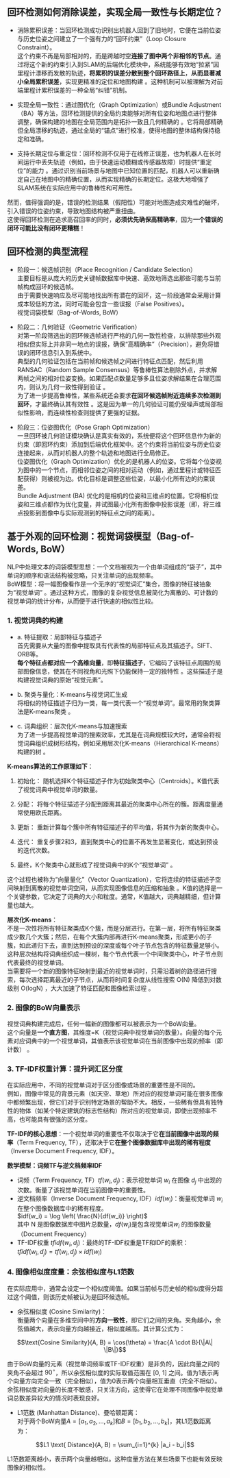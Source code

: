 ## 回环检测如何消除误差，实现全局一致性与长期定位？
- 消除累积误差：当回环检测成功识别出机器人回到了旧地时，它便在当前位姿与历史位姿之间建立了一个强有力的“回环约束”（Loop Closure Constraint）。  
这个约束不再是局部相对的，而是跨越时空**连接了图中两个非相邻的节点**。通过将这个新的约束引入到SLAM的后端优化模块中，系统能够有效地“拉紧”因里程计漂移而发散的轨迹，**将累积的误差分散到整个回环路径上**，**从而显著减小全局累积误差**，实现更精准的定位和地图构建 。这种机制可以被理解为对前端里程计累积误差的一种全局“纠错”机制。  

- 实现全局一致性：通过图优化（Graph Optimization）或Bundle Adjustment（BA）等方法，回环检测提供的全局约束能够对所有位姿和地图点进行整体调整，确保构建的地图在全局范围内是拓扑一致且几何精确的 。它将局部精确但全局漂移的轨迹，通过全局的“锚点”进行校准，使得地图的整体结构保持稳定和准确。  

- 支持长期定位与重定位：回环检测不仅用于在线修正误差，也为机器人在长时间运行中丢失轨迹（例如，由于快速运动模糊或传感器故障）时提供“重定位”的能力 。通过识别当前场景与地图中已知位置的匹配，机器人可以重新确定自己在地图中的精确位置，从而实现精确的长期定位。这极大地增强了SLAM系统在实际应用中的鲁棒性和可用性。  

然而，值得强调的是，错误的检测结果（假阳性）可能对地图造成灾难性的破坏，引入错误的位姿约束，导致地图结构被严重扭曲。  
这使得回环检测在追求高召回率的同时，**必须优先确保高精确率**，因为**一个错误的闭环可能比没有闭环更糟糕**！ 

##  回环检测的典型流程
- 阶段一：候选帧识别（Place Recognition / Candidate Selection）  
    主要目标是从庞大的历史关键帧数据库中快速、高效地筛选出那些可能与当前帧构成回环的候选帧。  
    由于需要快速响应及尽可能地找出所有潜在的回环，这一阶段通常会采用计算成本较低的方法，同时可能会包含一些误报（False Positives）。  
    视觉词袋模型（Bag-of-Words, BoW）

- 阶段二：几何验证（Geometric Verification）  
    对第一阶段筛选出的回环候选帧进行严格的几何一致性检查，以排除那些外观相似但实际上并非同一地点的误报，确保“高精确率”（Precision），避免将错误的闭环信息引入到系统中。    
    典型的几何验证包括在当前帧和候选帧之间进行特征点匹配，然后利用RANSAC（Random Sample Consensus）等鲁棒性算法剔除外点，并求解两帧之间的相对位姿变换。如果匹配点数量足够多且位姿求解结果在合理范围内，则认为几何一致性得到验证 。  
    为了进一步提高鲁棒性，某些系统还会要求**在回环候选帧附近连续多次检测到回环**，才最终确认其有效性 。这是因为单一的几何验证可能仍受噪声或局部相似性影响，而连续性检查则提供了更强的证据。

- 阶段三：位姿图优化（Pose Graph Optimization）    
    一旦回环被几何验证模块确认是真实有效的，系统便将这个回环信息作为新的约束（即回环约束）添加到后端优化框架中。这个约束将当前位姿与历史位姿连接起来，从而对机器人的整个轨迹和地图进行全局修正。  
    位姿图优化（Graph Optimization）优化的是机器人的位姿。它将每个位姿视为图中的一个节点，而相邻位姿之间的相对运动（例如，通过里程计或特征匹配获得）则被视为边。优化目标是调整这些位姿，以最小化所有边的约束误差。  
    Bundle Adjustment (BA) 优化的是相机的位姿和三维点的位置。它将相机位姿和三维点都作为优化变量，并试图最小化所有图像中投影误差（即，将三维点投影到图像中与实际观测到的特征点之间的距离）。

## 基于外观的回环检测：视觉词袋模型（Bag-of-Words, BoW）  
NLP中处理文本的词袋模型思想：一个文档被视为一个由单词组成的“袋子”，其中单词的顺序和语法结构被忽略，只关注单词的出现频率。  
BoW模型：将一幅图像看作是一个无序的“视觉词汇”集合，图像的特征被抽象为“视觉单词” 。通过这种方式，图像的复杂视觉信息被简化为离散的、可计数的视觉单词的统计分布，从而便于进行快速的相似性比较。  

### 1. 视觉词典的构建
- a. 特征提取：局部特征与描述子  
    首先需要从大量的图像中提取具有代表性的局部特征点及其描述子。SIFT、ORB等。  
    **每个特征点都对应一个高维向量**，即**特征描述子**，它编码了该特征点周围的局部图像信息，使其在不同视角和光照下仍能保持一定的独特性 。这些描述子是构建视觉词典的原始“视觉元素”。

- b. 聚类与量化：K-means与视觉词汇生成  
    将相似的特征描述子归为一类，每一类代表一个“视觉单词”。最常用的聚类算法是K-means聚类 。   

- c. 词典组织：层次化K-means与加速搜索  
    为了进一步提高视觉单词的搜索效率，尤其是在词典规模较大时，通常会将视觉词典组织成树形结构，例如采用层次化K-means（Hierarchical K-means）构建的树 。   


**K-means算法的工作原理如下**：  
1. 初始化： 随机选择K个特征描述子作为初始聚类中心（Centroids）。K值代表了视觉词典中视觉单词的数量。

2. 分配： 将每个特征描述子分配到距离其最近的聚类中心所在的簇。距离度量通常使用欧氏距离。

3. 更新： 重新计算每个簇中所有特征描述子的平均值，将其作为新的聚类中心。

4. 迭代： 重复步骤2和3，直到聚类中心的位置不再发生显著变化，或达到预设的迭代次数。
5. 最终，K个聚类中心就形成了视觉词典中的K个“视觉单词” 。  

这个过程也被称为“向量量化”（Vector Quantization），它将连续的特征描述子空间映射到离散的视觉单词空间，从而实现图像信息的压缩和抽象 。K值的选择是一个关键参数，它决定了词典的大小和粒度。通常，K值越大，词典越精细，但计算量也越大。  

**层次化K-means**：  
不是一次性将所有特征聚类成K个簇，而是分层进行。在第一层，将所有特征聚类成少数几个大簇；然后，在每个大簇内部再进行K-means聚类，形成更小的子簇，如此递归下去，直到达到预设的深度或每个叶子节点包含的特征数量足够小。  
这种层次结构将词典组织成一棵树，每个节点代表一个中间聚类中心，叶子节点则代表最终的视觉单词。  
当需要将一个新的图像特征映射到最近的视觉单词时，只需沿着树的路径进行搜索，每次选择距离最近的子节点，从而将时间复杂度从线性搜索 O(N) 降低到对数级别 O(logN) ，大大加速了特征匹配和图像检索过程 。

### 2. 图像的BoW向量表示
视觉词典构建完成后，任何一幅新的图像都可以被表示为一个BoW向量。  
这个向量是**一个直方图**，其维度=K（视觉词典中视觉单词的数量）。向量的每个元素对应词典中的一个视觉单词，其值表示该视觉单词在当前图像中出现的频率（即计数） 。  

### 3. TF-IDF权重计算：提升词汇区分度
在实际应用中，不同的视觉单词对于区分图像或场景的重要性是不同的。  
例如，图像中常见的背景元素（如天空、草地）所对应的视觉单词可能在很多图像中都频繁出现，但它们对于识别特定场景的帮助不大。相反，一些稀有但具有独特性的物体（如某个特定建筑的标志性结构）所对应的视觉单词，即使出现频率不高，也可能具有很强的区分度。  

**TF-IDF的核心思想**：一个视觉单词的重要性不仅取决于它**在当前图像中出现的频率**（Term Frequency, TF），还取决于它**在整个图像数据库中出现的稀有程度**（Inverse Document Frequency, IDF）。  

**数学模型：词频TF与逆文档频率IDF**
- 词频（Term Frequency, TF）$tf(w_i, d_j)$：表示视觉单词 $w_i$ 在图像 $d_j$ 中出现的次数。衡量了该视觉单词在当前图像中的重要性。  
- 逆文档频率（Inverse Document Frequency, IDF）$idf(w_i)$：衡量视觉单词 $w_i$ 在整个图像数据库中的稀有程度。  
$idf(w_i) = \log \left( \frac{N}{df(w_i)} \right)$  
其中 N 是图像数据库中图片总数量，$df(w_{i})$是包含视觉单词$w_{i}$ 的图像数量（Document Frequency）
- TF-IDF权重 $tfidf(w_i, d_j)$：最终的TF-IDF权重是TF和IDF的乘积：  
$tfidf(w_i, d_j) = tf(w_i, d_j) \times idf(w_i)$  

### 4. 图像相似度度量：余弦相似度与L1范数
在实际应用中，通常会设定一个相似度阈值。如果当前帧与历史帧的相似度得分超过这个阈值，则该历史帧被认为是回环候选帧。

- 余弦相似度 (Cosine Similarity)：  
衡量两个向量在多维空间中的**方向一致性**，即它们之间的夹角。夹角越小，余弦值越大，表示向量方向越接近，相似度越高。其计算公式为：

$$\text{Cosine Similarity}(A, B) = \cos(\theta) = \frac{A \cdot B}{\|A\| \|B\|}$$

由于BoW向量的元素（视觉单词频率或TF-IDF权重）是非负的，因此向量之间的夹角不会超过 $90^\circ$，所以余弦相似度的实际取值范围在 [0, 1] 之间。值为1表示两个向量方向完全一致（完全相似），值为0表示两个向量相互垂直（完全不相似）。余弦相似度对向量的长度不敏感，只关注方向，这使得它在处理不同图像中视觉单词总数差异较大的情况时表现良好。

- L1范数 (Manhattan Distance)、曼哈顿距离：  
对于两个BoW向量$A = [a_1, a_2, \ldots, a_k]$和$B = [b_1, b_2, \ldots, b_k]$，其L1范数距离为：

$$L1 \text{ Distance}(A, B) = \sum_{i=1}^{k} |a_i - b_i|$$

L1范数距离越小，表示两个向量越相似。这种度量方法在某些场景下也能有效反映图像的相似性。


